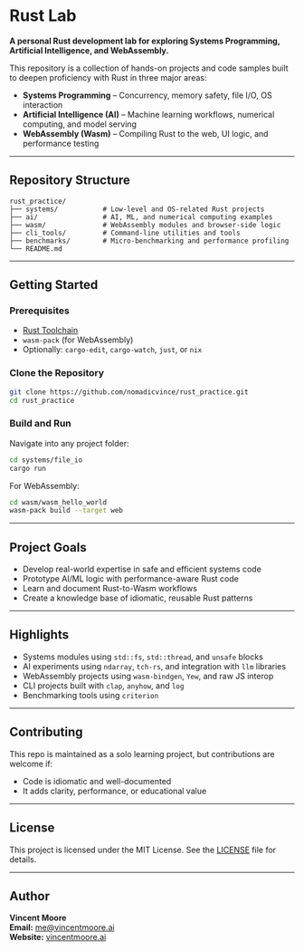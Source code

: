 # Rust Lab

**A personal Rust development lab for exploring Systems Programming, Artificial Intelligence, and WebAssembly.**

This repository is a collection of hands-on projects and code samples built to deepen proficiency with Rust in three major areas:

- **Systems Programming** – Concurrency, memory safety, file I/O, OS interaction
- **Artificial Intelligence (AI)** – Machine learning workflows, numerical computing, and model serving
- **WebAssembly (Wasm)** – Compiling Rust to the web, UI logic, and performance testing

---

## Repository Structure

```
rust_practice/
├── systems/           # Low-level and OS-related Rust projects
├── ai/                # AI, ML, and numerical computing examples
├── wasm/              # WebAssembly modules and browser-side logic
├── cli_tools/         # Command-line utilities and tools
├── benchmarks/        # Micro-benchmarking and performance profiling
└── README.md
```

---

## Getting Started

### Prerequisites

- [Rust Toolchain](https://www.rust-lang.org/tools/install)
- `wasm-pack` (for WebAssembly)
- Optionally: `cargo-edit`, `cargo-watch`, `just`, or `nix`

### Clone the Repository

```bash
git clone https://github.com/nomadicvince/rust_practice.git
cd rust_practice
```

### Build and Run

Navigate into any project folder:

```bash
cd systems/file_io
cargo run
```

For WebAssembly:

```bash
cd wasm/wasm_hello_world
wasm-pack build --target web
```

---

## Project Goals

- Develop real-world expertise in safe and efficient systems code
- Prototype AI/ML logic with performance-aware Rust code
- Learn and document Rust-to-Wasm workflows
- Create a knowledge base of idiomatic, reusable Rust patterns

---

## Highlights

- Systems modules using `std::fs`, `std::thread`, and `unsafe` blocks
- AI experiments using `ndarray`, `tch-rs`, and integration with `llm` libraries
- WebAssembly projects using `wasm-bindgen`, `Yew`, and raw JS interop
- CLI projects built with `clap`, `anyhow`, and `log`
- Benchmarking tools using `criterion`

---

## Contributing

This repo is maintained as a solo learning project, but contributions are welcome if:

- Code is idiomatic and well-documented
- It adds clarity, performance, or educational value

---

## License

This project is licensed under the MIT License. See the [LICENSE](LICENSE) file for details.

---

## Author

**Vincent Moore**   
**Email:** [me@vincentmoore.ai](mailto:me@vincentmoore.ai)  
**Website:** [vincentmoore.ai](https://vincentmoore.ai)
